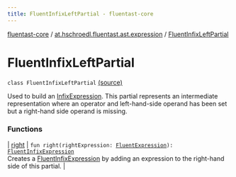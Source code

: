 ```yaml
---
title: FluentInfixLeftPartial - fluentast-core
---
```


[fluentast-core](../../index.html) / [at.hschroedl.fluentast.ast.expression](../index.html) / [FluentInfixLeftPartial](.)

# FluentInfixLeftPartial

`class FluentInfixLeftPartial` [(source)](http://github.com/hschroedl/fluentast/tree/master/core/at.hschroedl.fluentast/ast/expression/InfixExpression.kt#L72)

Used to build an [InfixExpression](https://help.eclipse.org/neon/topic/org.eclipse.jdt.doc.isv/reference/api/org/eclipse/jdt/core/dom/InfixExpression.html). This partial represents an intermediate
representation where an operator and left-hand-side operand has been set
but a right-hand side operand is missing.

### Functions

| [right](right.html) | `fun right(rightExpression: `[`FluentExpression`](../-fluent-expression/index.html)`): `[`FluentInfixExpression`](../-fluent-infix-expression/index.html)<br>Creates a [FluentInfixExpression](../-fluent-infix-expression/index.html) by adding an expression to the right-hand side of this partial. |

